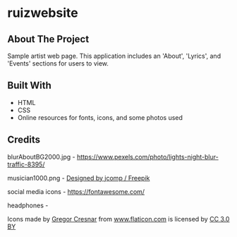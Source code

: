 # ruizwebsite

## About The Project

Sample artist web page. This application includes an 'About', 'Lyrics', and 'Events' sections for users to view.

## Built With

- HTML
- CSS
- Online resources for fonts, icons, and some photos used



## Credits 

blurAboutBG2000.jpg - https://www.pexels.com/photo/lights-night-blur-traffic-8395/

musician1000.png - <a href="http://www.freepik.com">Designed by jcomp / Freepik</a> 

social media icons - https://fontawesome.com/

headphones - <div>Icons made by <a href="https://www.flaticon.com/authors/gregor-cresnar" title="Gregor Cresnar">Gregor Cresnar</a> from <a href="https://www.flaticon.com/" 		    title="Flaticon">www.flaticon.com</a> is licensed by <a href="http://creativecommons.org/licenses/by/3.0/" 		    title="Creative Commons BY 3.0" target="_blank">CC 3.0 BY</a></div>
